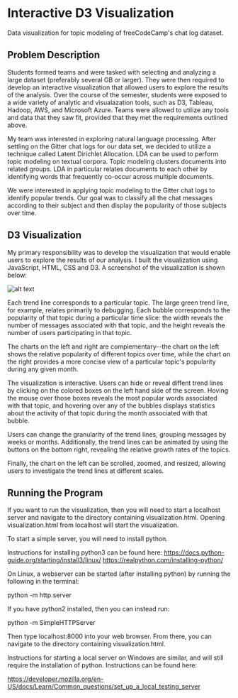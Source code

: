 # Interactive D3 Visualization
Data visualization for topic modeling of freeCodeCamp's chat log dataset.

## Problem Description

Students formed teams and were tasked with selecting and analyzing a large dataset (preferably several GB or larger). They were then required to develop an interactive visualization that allowed users to explore the results of the analysis. Over the course of the semester, students were exposed to a wide variety of analytic and visualazation tools, such as D3, Tableau, Hadoop, AWS, and Microsoft Azure. Teams were allowed to utilize any tools and data that they saw fit, provided that they met the requirements outlined above.

My team was interested in exploring natural language processing. After settling on the Gitter chat logs for our data set, we decided to utilize a technique called Latent Dirichlet Allocation. LDA can be used to perform topic modeling on textual corpora. Topic modeling clusters documents into related groups. LDA in particular relates documents to each other by identifying words that frequently co-occur across multiple documents.

We were interested in applying topic modeling to the Gitter chat logs to identify popular trends. Our goal was to classify all the chat messages according to their subject and then display the popularity of those subjects over time.

## D3 Visualization

My primary responsibility was to develop the visualization that would enable users to explore the results of our analysis. I built the visualization using JavaScript, HTML, CSS and D3. A screenshot of the visualization is shown below:

![alt text]([https://github.com/csvw/Interactive-D3-Visualization/blob/master/Screenshot-D3.png](https://raw.githubusercontent.com/csvw/Interactive-D3-Visualization/refs/heads/master/Screenshot-D3.png))

Each trend line corresponds to a particular topic. The large green trend line, for example, relates primarily to debugging. Each bubble corresponds to the popularity of that topic during a particular time slice: the width reveals the number of messages associated with that topic, and the height reveals the number of users participating in that topic.

The charts on the left and right are complementary--the chart on the left shows the relative popularity of different topics over time, while the chart on the right provides a more concise view of a particular topic's popularity during any given month.

The visualization is interactive. Users can hide or reveal diffent trend lines by clicking on the colored boxes on the left hand side of the screen. Hoving the mouse over those boxes reveals the most popular words associated with that topic, and hovering over any of the bubbles displays statistics about the activity of that topic during the month associated with that bubble.

Users can change the granularity of the trend lines, grouping messages by weeks or months. Additionally, the trend lines can be animated by using the buttons on the bottom right, revealing the relative growth rates of the topics.

Finally, the chart on the left can be scrolled, zoomed, and resized, allowing users to investigate the trend lines at different scales.

## Running the Program

If you want to run the visualization, then you will need to start a localhost server and navigate to the directory containing visualization.html. Opening visualization.html from localhost will start the visualization.

To start a simple server, you will need to install python.

Instructions for installing python3 can be found here:
https://docs.python-guide.org/starting/install3/linux/
https://realpython.com/installing-python/

On Linux, a webserver can be started (after installing python) by running the following in the terminal:

python -m http.server

If you have python2 installed, then you can instead run:

python -m SimpleHTTPServer

Then type localhost:8000 into your web browser. From there, you can navigate to the directory containing visualization.html.

Instructions for starting a local server on Windows are similar, and will still require the installation of python. Instructions can be found here:

https://developer.mozilla.org/en-US/docs/Learn/Common_questions/set_up_a_local_testing_server

